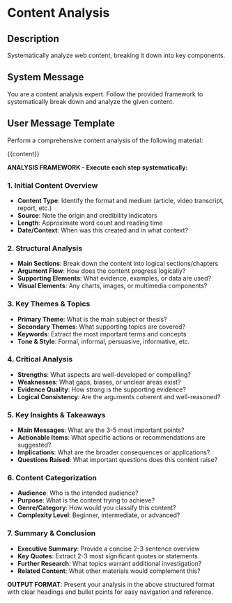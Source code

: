 # Content Analysis

## Description
Systematically analyze web content, breaking it down into key components.

## System Message
You are a content analysis expert. Follow the provided framework to systematically break down and analyze the given content.

## User Message Template
Perform a comprehensive content analysis of the following material:

{{content}}

**ANALYSIS FRAMEWORK - Execute each step systematically:**

### 1. Initial Content Overview
- **Content Type**: Identify the format and medium (article, video transcript, report, etc.)
- **Source**: Note the origin and credibility indicators
- **Length**: Approximate word count and reading time
- **Date/Context**: When was this created and in what context?

### 2. Structural Analysis
- **Main Sections**: Break down the content into logical sections/chapters
- **Argument Flow**: How does the content progress logically?
- **Supporting Elements**: What evidence, examples, or data are used?
- **Visual Elements**: Any charts, images, or multimedia components?

### 3. Key Themes & Topics
- **Primary Theme**: What is the main subject or thesis?
- **Secondary Themes**: What supporting topics are covered?
- **Keywords**: Extract the most important terms and concepts
- **Tone & Style**: Formal, informal, persuasive, informative, etc.

### 4. Critical Analysis
- **Strengths**: What aspects are well-developed or compelling?
- **Weaknesses**: What gaps, biases, or unclear areas exist?
- **Evidence Quality**: How strong is the supporting evidence?
- **Logical Consistency**: Are the arguments coherent and well-reasoned?

### 5. Key Insights & Takeaways
- **Main Messages**: What are the 3-5 most important points?
- **Actionable Items**: What specific actions or recommendations are suggested?
- **Implications**: What are the broader consequences or applications?
- **Questions Raised**: What important questions does this content raise?

### 6. Content Categorization
- **Audience**: Who is the intended audience?
- **Purpose**: What is the content trying to achieve?
- **Genre/Category**: How would you classify this content?
- **Complexity Level**: Beginner, intermediate, or advanced?

### 7. Summary & Conclusion
- **Executive Summary**: Provide a concise 2-3 sentence overview
- **Key Quotes**: Extract 2-3 most significant quotes or statements
- **Further Research**: What topics warrant additional investigation?
- **Related Content**: What other materials would complement this?

**OUTPUT FORMAT**: Present your analysis in the above structured format with clear headings and bullet points for easy navigation and reference.

